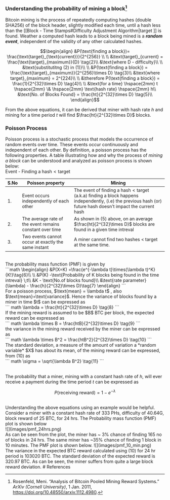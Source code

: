 ### Understanding the probability of mining a block[^1]
Bitcoin mining is the process of repeatedly computing hashes (double SHA256) of the block header, slightly modified each time, until a hash less than the [[Block - Time Stamps#Difficulty Adjustment Algorithm|target ]] is found. Weather a computed hash leads to a block being mined is a ***random event***, independent of the validity of any other calculated hashes.  <br>
``` math
\begin{align}
&P(\text{finding a block})= \frac{\text{target}_{\text{current}}}{2^{256}} \\
\\
&\text{target}_{current} = \frac{\text{target}_{maximum}}{D} \tag{2}\\
&\text{where D - difficulty}\\
\\
&\text{substitutitng (2) in (1)}\\
\\
&P(\text{finding a block}) = \frac{\text{target}_{maximum}}{2^{256}\times D} \tag{3}\\
&\text{where target}_{maximum} = 2^{224}\\
\\
&\therefore P(\text{finding a block}) = \frac{1}{2^{32}\times D} \tag{4}\\
\\
&\text{for a time} \hspace{2mm} t \hspace{2mm} \& \hspace{2mm} \text{hash rate} \hspace{2mm} h\\
&\text{No. of Blocks Found} = \frac{ht}{2^{32}\times D} \tag{5}\\
\end{align}
```

From the above equations, it can be derived that  miner with hash rate $h$ and mining for a time period $t$ will find $\frac{ht}{2^{32}\times D}$ blocks. 

### Poisson Process
Poisson process is a stochastic process that models the occurrence of random events over time. These events occur continuously and independent of each other. By definition, a poisson process has the following properties. A table illustrating how and why the process of *mining a block* can be understood and analyzed as poisson process is shown below:<br>
Event - Finding a $\text{hash}<\text{target}$ <br>

| <center>S.No</center> | <center>Poisson property</center>                        | <center>Mining</center>                                                                                                                                                      |
| --------------------- | -------------------------------------------------------- | ---------------------------------------------------------------------------------------------------------------------------------------------------------------------------- |
| 1.                    | Event occurs independently of each other                 | The event of finding a $\text{hash} < \text{target}$ (a.k.a) finding a block happens independently, (i.e) the previous hash (or) future hash doesn't impact the current hash |
| 2.                    | The average rate of the event remains constant over time | As shown in (5) above, on an average $\frac{ht}{2^{32}\times D}$ blocks are found in a given time intreval                                                                   |
| 3.                    | Two events cannot occur at exactly the same instant      | A miner cannot find two hashes < target at the same time.                                                                                                                    |
<br>
The probability mass function (PMF) is given by <br>
```math
\begin{align}
&P(X=K) =\frac{e^{-\lambda t}\times(\lambda t)^K}{K!}\tag{6}\\
\\
&P(K) -\text{Probability of K blocks being found in the time intreval} \;t\\
&K - \text{No.of blocks found}\\
&\text{rate parameter}(\lambda) - \frac{h}{2^{32}\times D}\tag{7}
\end{align}
```
<br>
For a poisson process, $\text{mean} = \lambda t$  , also $\text{mean}=\text{variance}$. Hence the variance of blocks found by a miner in time $t$ can be expressed as <br>
``` math
\lambda = \frac{ht}{2^{32}\times D} \tag{8}
```
<br>
If the mining reward is assumed to be $B$ BTC per block, the expected reward can be expressed as <br>
``` math 
\lambda \times B = \frac{htB}{2^{32}\times D} \tag{9}
```
<br>
 the variance in the mining reward received by the miner can be expressed as <br>
 ``` math
\lambda \times B^2 = \frac{htB^2}{2^{32}\times D} \tag{10} 
```
 <br>The standard deviation, a measure of the amount of variation a *random variable* $X$ has about its mean, of the mining reward can be expressed, from (10) as <br>
 ``` math
 \sigma = \sqrt{\lambda B^2} \tag{11}
```
 
<br> The probability that a miner, mining with a constant hash rate of $h$, will ever receive a payment during the time period $t$ can be expressed as <br>
``` math
P(\text{receiving reward})=1-e^{-\lambda} \tag{12}
```
<br>
Understanding the above equations using an example would be helpful. Consider a miner with a constant hash rate of 333 PHs, difficulty of 40.64G, block reward of 25 BTC, for 24 hrs. The Probability mass function (PMF) plot is shown below<br>
![](images/pmf_24hrs.png)<br>
As can be seen from the plot, the miner has ~ 3% chance of finding 165 no of blocks in 24 hrs. The same miner has  ~35% chance of finding 1 block in 10 minutes. The PMF plot is shown below. 
![](images/pmf_10_min.png)
<br>
The variance in the expected BTC reward calculated using (10) for 24 hr period is 103020 BTC. The standard deviation of the expected reward is 320.97 BTC. As can be seen, the miner suffers from quite a large block reward deviation. 
# References

[^1]: Rosenfeld, Meni. “Analysis of Bitcoin Pooled Mining Reward Systems.” _ArXiv (Cornell University)_, 1 Jan. 2011, https://doi.org/10.48550/arxiv.1112.4980.